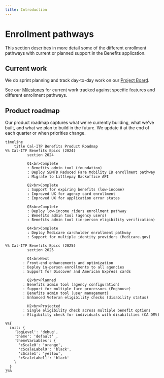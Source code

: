 ```yaml
---
title: Introduction
---
```


# Enrollment pathways

This section describes in more detail some of the different enrollment pathways with current or planned support in the Benefits application.

## Current work

We do sprint planning and track day-to-day work on our [Project Board][board].

See our [Milestones][milestones] for current work tracked against specific features and different enrollment pathways.

## Product roadmap

Our product roadmap captures what we're currently building, what we've built, and what we plan to build in the future. We update it at the end of each quarter or when priorities change.

```mermaid
timeline
    title Cal-ITP Benefits Product Roadmap
%% Cal-ITP Benefits Epics (2024)
          section 2024

          Q1<br>Complete
          : Benefits admin tool (foundation)
          : Deploy SBMTD Reduced Fare Mobility ID enrollment pathway
          : Migrate to Littlepay Backoffice API

          Q2<br>Complete
          : Support for expiring benefits (low-income)
          : Improved UX for agency card enrollment
          : Improved UX for application error states

          Q3<br>Complete
          : Deploy low-income riders enrollment pathway
          : Benefits admin tool (agency users)
          : Benefits admin tool (in-person eligibility verification)

          Q4<br>Complete
          : Deploy Medicare cardholder enrollment pathway
          : Support for multiple identity providers (Medicare.gov)

%% Cal-ITP Benefits Epics (2025)
          section 2025

          Q1<br>Next
        : Front-end enhancements and optimization
        : Deploy in-person enrollments to all agencies
        : Support for Discover and American Express cards

          Q2<br>Planned
        : Benefits admin tool (agency configuration)
        : Support for multiple fare processors (Enghouse)
        : Benefits admin tool (user management)
        : Enhanced Veteran eligibility checks (disability status)

          H2<br>Projected
        : Single eligibility check across multiple benefit options
        : Eligibility check for individuals with disabilities (CA DMV)

%%{
  init: {
    'logLevel': 'debug',
    'theme': 'default' ,
    'themeVariables': {
      'cScale0': 'orange',
      'cScaleLabel0': 'black',
      'cScale1': 'yellow',
      'cScaleLabel1': 'black'
    }
  }
}%%
```

[board]: https://github.com/orgs/cal-itp/projects/8/views/1
[milestones]: https://github.com/cal-itp/benefits/milestones
